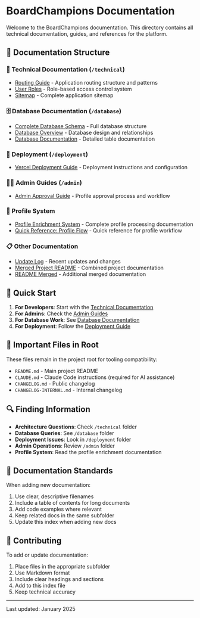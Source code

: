# BoardChampions Documentation

Welcome to the BoardChampions documentation. This directory contains all technical documentation, guides, and references for the platform.

## 📁 Documentation Structure

### 🔧 Technical Documentation (`/technical`)
- [Routing Guide](./technical/ROUTING-GUIDE.md) - Application routing structure and patterns
- [User Roles](./technical/USER-ROLES.md) - Role-based access control system
- [Sitemap](./technical/SITEMAP.md) - Complete application sitemap

### 🗄️ Database Documentation (`/database`)
- [Complete Database Schema](./database/complete-database-schema.md) - Full database structure
- [Database Overview](./database/database.md) - Database design and relationships
- [Database Documentation](./database/databasedoc.md) - Detailed table documentation

### 🚀 Deployment (`/deployment`)
- [Vercel Deployment Guide](./deployment/VERCEL_DEPLOYMENT.md) - Deployment instructions and configuration

### 👨‍💼 Admin Guides (`/admin`)
- [Admin Approval Guide](./admin/ADMIN_APPROVAL_GUIDE.md) - Profile approval process and workflow

### 🔄 Profile System
- [Profile Enrichment System](./PROFILE_ENRICHMENT_SYSTEM.md) - Complete profile processing documentation
- [Quick Reference: Profile Flow](./QUICK_REFERENCE_PROFILE_FLOW.md) - Quick reference for profile workflow

### 📋 Other Documentation
- [Update Log](./UPDATE.md) - Recent updates and changes
- [Merged Project README](./MERGED_PROJECT_README.md) - Combined project documentation
- [README Merged](./README-MERGED.md) - Additional merged documentation

## 🚀 Quick Start

1. **For Developers**: Start with the [Technical Documentation](#-technical-documentation-technical)
2. **For Admins**: Check the [Admin Guides](#-admin-guides-admin)
3. **For Database Work**: See [Database Documentation](#️-database-documentation-database)
4. **For Deployment**: Follow the [Deployment Guide](#-deployment-deployment)

## 📌 Important Files in Root

These files remain in the project root for tooling compatibility:

- `README.md` - Main project README
- `CLAUDE.md` - Claude Code instructions (required for AI assistance)
- `CHANGELOG.md` - Public changelog
- `CHANGELOG-INTERNAL.md` - Internal changelog

## 🔍 Finding Information

- **Architecture Questions**: Check `/technical` folder
- **Database Queries**: See `/database` folder
- **Deployment Issues**: Look in `/deployment` folder
- **Admin Operations**: Review `/admin` folder
- **Profile System**: Read the profile enrichment documentation

## 📝 Documentation Standards

When adding new documentation:

1. Use clear, descriptive filenames
2. Include a table of contents for long documents
3. Add code examples where relevant
4. Keep related docs in the same subfolder
5. Update this index when adding new docs

## 🤝 Contributing

To add or update documentation:

1. Place files in the appropriate subfolder
2. Use Markdown format
3. Include clear headings and sections
4. Add to this index file
5. Keep technical accuracy

---

Last updated: January 2025
